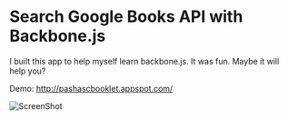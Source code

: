Search Google Books API with Backbone.js
========================================

I built this app to help myself learn backbone.js. It was fun. Maybe it will help you?

Demo: http://pashascbooklet.appspot.com/

![ScreenShot](https://raw.github.com/pashasc/booklet/dev/screen.jpg)
